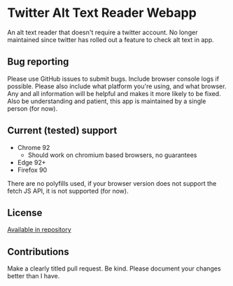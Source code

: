 # Twitter Alt Text Reader Webapp

An alt text reader that doesn't require a twitter account. No longer maintained since twitter has rolled out a feature to check alt text in app.

## Bug reporting

Please use GitHub issues to submit bugs. Include browser console logs if possible. Please also include what platform you're using, and what browser. Any and all information will be helpful and makes it more likely to be fixed. Also be understanding and patient, this app is maintained by a single person (for now).

## Current (tested) support

-   Chrome 92
    -   Should work on chromium based browsers, no guarantees
-   Edge 92+
-   Firefox 90

There are no polyfills used, if your browser version does not support the fetch JS API, it is not supported (for now).

## License

[Available in repository](./LICENSE)

## Contributions

Make a clearly titled pull request. Be kind. Please document your changes better than I have.
